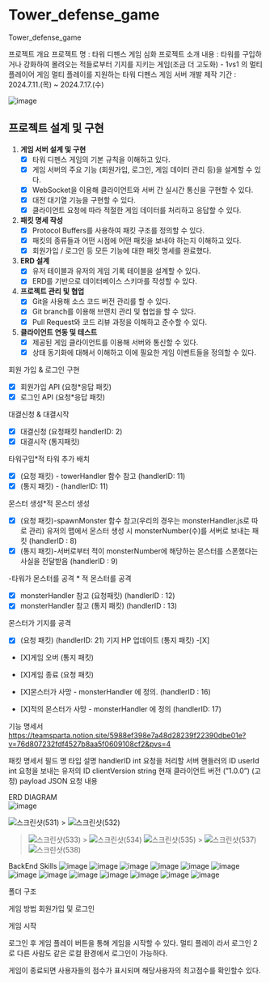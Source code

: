 # Tower_defense_game

Tower_defense_game

프로젝트 개요
프로젝트 명 : 타워 디펜스 게임 심화 프로젝트 
소개
내용 : 타워를 구입하거나 강화하여 몰려오는 적들로부터 기지를 지키는 게임(조금 더 고도화) - 1vs1 의 멀티플레이어 게임 
멀티 플레이를 지원하는 타워 디펜스 게임 서버 개발
제작 기간 : 2024.7.11.(목) ~ 2024.7.17.(수)

![image](https://github.com/user-attachments/assets/99c94444-90bb-4be9-aaf1-3f5adfe02487)

프로젝트 설계 및 구현
-
1. **게임 서버 설계 및 구현**
    - [x]  타워 디펜스 게임의 기본 규칙을 이해하고 있다.
    - [x]  게임 서버의 주요 기능 (회원가입, 로그인, 게임 데이터 관리 등)을 설계할 수 있다.
    - [x]  WebSocket을 이용해 클라이언트와 서버 간 실시간 통신을 구현할 수 있다.
    - [x]  대전 대기열 기능을 구현할 수 있다.
    - [x]  클라이언트 요청에 따라 적절한 게임 데이터를 처리하고 응답할 수 있다.

1. **패킷 명세 작성**
    - [x]  Protocol Buffers를 사용하여 패킷 구조를 정의할 수 있다.
    - [x]  패킷의 종류들과 어떤 시점에 어떤 패킷을 보내야 하는지 이해하고 있다.
    - [x]  회원가입 / 로그인 등 모든 기능에 대한 패킷 명세를 완료했다.

1. **ERD 설계**
    - [x]  유저 테이블과 유저의 게임 기록 테이블을 설계할 수 있다.
    - [x]  ERD를 기반으로 데이터베이스 스키마를 작성할 수 있다.

1. **프로젝트 관리 및 협업**
    - [x]  Git을 사용해 소스 코드 버전 관리를 할 수 있다.
    - [x]  Git branch를 이용해 브랜치 관리 및 협업을 할 수 있다.
    - [x]  Pull Request와 코드 리뷰 과정을 이해하고 준수할 수 있다.

1. **클라이언트 연동 및 테스트**
    - [x]  제공된 게임 클라이언트를 이용해 서버와 통신할 수 있다.
    - [x]  상태 동기화에 대해서 이해하고 이에 필요한 게임 이벤트들을 정의할 수 있다.

회원 가입 & 로그인 구현 
- [x] 회원가입 API (요청*응답 패킷) 
- [X] 로그인 API (요청*응답 패킷)

대결신청 & 대결시작
- [X] 대결신청 (요청패킷 handlerID: 2)
- [X] 대결시작 (통지패킷)

타워구입*적 타워 추가 배치
- [X]  (요청 패킷) - towerHandler 함수 참고 (handlerID: 11)
- [X]  (통지 패킷) - (handlerID: 11)

몬스터 생성*적 몬스터 생성
- [X]  (요청 패킷)-spawnMonster 함수 참고(우리의 경우는 monsterHandler.js로 따로 관리) 유저의 맵에서 몬스터 생성 시 monsterNumber(수)를 서버로 보내는 패킷 (handlerID : 8)
- [X]  (통지 패킷)-서버로부터 적이 monsterNumber에 해당하는 몬스터를 스폰했다는 사실을 전달받음 (handlerID : 9)

-타워가 몬스터를 공격 * 적 몬스터를 공격
- [X] monsterHandler 참고 (요청패킷) (handlerID : 12)
- [X] monsterHandler 참고 (통지 패킷) (handlerID : 13)

몬스터가 기지를 공격 
- [X] (요청 패킷) (handlerID: 21)
기지 HP 업데이트 (통지 패킷) -[X]
- [X]게임 오버 (통지 패킷) 
- [X]게임 종료 (요청 패킷)

- [X]몬스터가 사망 - monsterHandler 에 정의. (handlerID : 16)
- [X]적의 몬스터가 사망 - monsterHandler 에 정의 (handlerID: 17)

기능 명세서 
https://teamsparta.notion.site/5988ef398e7a48d28239f22390dbe01e?v=76d807232fdf4527b8aa5f0609108cf2&pvs=4

패킷 명세서
필드 명	타입	설명
handlerID	int	요청을 처리할 서버 핸들러의 ID
userId	int	요청을 보내는 유저의 ID
clientVersion	string	현재 클라이언트 버전 (”1.0.0”) (고정)
payload	JSON	요청 내용

 ERD DIAGRAM  
 ![image](https://github.com/user-attachments/assets/ee4906cf-8e11-4344-8c2d-9a3c4b3d3140)

![스크린샷(531)](https://github.com/user-attachments/assets/3dd0aff3-5c49-4ba7-8139-5014671b68e6) > ![스크린샷(532)](https://github.com/user-attachments/assets/5275487a-e6d5-40a6-971f-4e428fc14a34) 
> ![스크린샷(533)](https://github.com/user-attachments/assets/20700915-5e30-4c93-ab77-e14f0cfca389) > ![스크린샷(534)](https://github.com/user-attachments/assets/711fe105-1e98-41c3-ad65-052b128ed7d3)
>![스크린샷(535)](https://github.com/user-attachments/assets/470be9da-1db5-4566-ae31-4a57611b3a85) > ![스크린샷(537)](https://github.com/user-attachments/assets/71551b99-60e2-4281-b80b-8aa46358115a)
> ![스크린샷(538)](https://github.com/user-attachments/assets/6518f50d-15b6-4091-8680-15bb36d2079f)


BackEnd Skills
![image](https://github.com/user-attachments/assets/1b161188-68bb-44fe-aeae-0e644debba1b) ![image](https://github.com/user-attachments/assets/41069cc1-9f16-43db-85d0-d9cf8cb1ac58)
![image](https://github.com/user-attachments/assets/6dcda4fd-6efc-4272-8c76-e6740f59c010) ![image](https://github.com/user-attachments/assets/40961f8c-9242-4fb4-a508-4191df9a97e0)
![image](https://github.com/user-attachments/assets/516e1cdf-b5cb-4423-9f3e-2b36273595c4) ![image](https://github.com/user-attachments/assets/4138d349-e397-450a-8562-9c47fe6d0713)
![image](https://github.com/user-attachments/assets/09e69c2b-d6db-4880-bb77-33448fc6e8de) ![image](https://github.com/user-attachments/assets/66a876c6-5a49-48c5-9c59-c7347805d187)
![image](https://github.com/user-attachments/assets/b622a092-3db7-46a9-ab7b-1c1d99c703bb) ![image](https://github.com/user-attachments/assets/2fed2579-dd85-4c58-a68d-b01c8c66c85f)
![image](https://github.com/user-attachments/assets/d8591acc-e545-422b-838c-a84511a0f4ae) ![image](https://github.com/user-attachments/assets/405b3f5d-9691-4f8e-8ffe-b9ab348dadd4)
![image](https://github.com/user-attachments/assets/4dcc7908-7662-493f-84aa-2cf8cba137d3)

폴더 구조




































게임 방법
회원가입 및 로그인

게임 시작

로그인 후 게임 플레이 버튼을 통해 게임을 시작할 수 있다. 
멀티 플레이 라서 로그인 2로 다른 사람도 같은 로컬 환경에서 로그인이 가능하다. 









게임이 종료되면 사용자들의 점수가 표시되며 해당사용자의 최고점수를 확인할수 있다.
